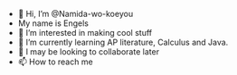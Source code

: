 - 👋 Hi, I’m @Namida-wo-koeyou
- My name is Engels
- 👀 I’m interested in making cool stuff
- 🌱 I’m currently learning AP literature, Calculus and Java.
- 💞️ I may be looking to collaborate later 
- 📫 How to reach me

<!---
Namida-wo-koeyou/Namida-wo-koeyou is a ✨ special ✨ repository because its `README.md` (this file) appears on your GitHub profile.
You can click the Preview link to take a look at your changes.
---> 
